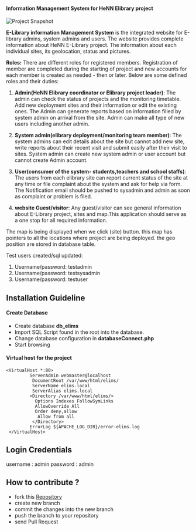 #### Information Management System for HeNN Elibrary project

![Project Snapshot](http://i76.photobucket.com/albums/j5/alexshr/elims_info_zps5uxvj2ew.png)

**E-Library information Management System** is the integrated website for E-library admins,
system admins and users. The website provides complete information about HeNN E-Library
project. The information about each individual sites, its geolocation, status and pictures.

**Roles:** There are different roles for registered members. Registration of member are completed
during the starting of project and new accounts for each member is created as needed - then or 
later. Below are some defined roles and their duties:

1. **Admin(HeNN Elibrary coordinator or Elibrary project leader)**: The admin can check the status
of projects and the monitoring timetable. Add new deployment sites and their information or
edit the existing ones. The Admin can generate reports based on information filled by 
system admin on arrival from the site. Admin can make all type of new users including another admin. 

2. **System admin(elibrary deployment/monitoring team member)**: The system admins can edit 
details about the site but cannot add new site, write reports about their recent visit 
and submit easily after their visit to sites. System admin can create new system admin 
or user account but cannot create Admin account.

3. **User(consumer of the system- students,teachers and school staffs)**: The users from each
elibrary site can report current status of the site at any time or  file complaint about the
system and ask for help via form. The Notification email should be pushed to sysadmin and admin
as soon as complaint or problem is filed. 

4. **website Guest/visitor**: Any guest/visitor can see general information about E-Library project,
sites and map.This application should serve as a one stop for all required information.

The map is being displayed when we click (site) button. this map has pointers to all the
locations where project are being deployed. the geo position are stored in database table.

Test users created/sql updated:

1. Username/password: testadmin
2. Username/password: testsysadmin
3. Username/password: testuser

## Installation Guideline

#### Create Database
- Create database **db_elims**
- Import SQL Script found in the root into the database.
- Change database configuration in **databaseConnect.php**
- Start browsing
 
#### Virtual host for the project

```
<VirtualHost *:80>
         ServerAdmin webmaster@localhost
          DocumentRoot /var/www/html/elims/
          ServerName elims.local
          ServerAlias elims.local
         <Directory /var/www/html/elims/>
           Options Indexes FollowSymLinks
           AllowOverride All
           Order deny,allow
            Allow from all
          </Directory>
         ErrorLog ${APACHE_LOG_DIR}/error-elims.log
 </VirtualHost>
```
 
## Login Credentials
username : admin
password : admin
 
## How to contribute ?
- fork this [Repository]
- create new branch
- commit the changes into the new branch
- push the branch to your repository
- send Pull Request

[Repository]:https://github.com/foss-np/elibrary-IMS

